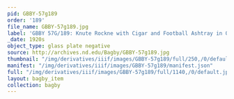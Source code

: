 ```yaml
---
pid: GBBY-57g189
order: '189'
file_name: GBBY-57g189.jpg
label: 'GBBY 57G/189: Knute Rockne with Cigar and Football Ashtray in Office - c1920s'
_date: 1920s
object_type: glass plate negative
source: http://archives.nd.edu/Bagby/GBBY-57g189.jpg
thumbnail: "/img/derivatives/iiif/images/GBBY-57g189/full/250,/0/default.jpg"
manifest: "/img/derivatives/iiif/images/GBBY-57g189/manifest.json"
full: "/img/derivatives/iiif/images/GBBY-57g189/full/1140,/0/default.jpg"
layout: bagby_item
collection: bagby
---
```

